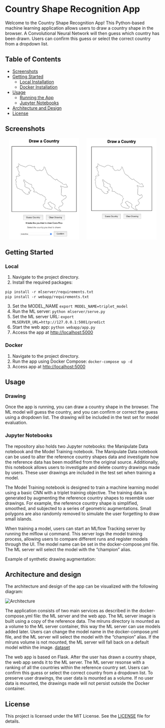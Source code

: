 # Country Shape Recognition App

Welcome to the Country Shape Recognition App! This Python-based machine learning application allows users to draw a country shape in the browser. A Convolutional Neural Network will then guess which country has been drawn. Users can confirm this guess or select the correct country from a dropdown list.

## Table of Contents

- [Screenshots](#screenshots)
- [Getting Started](#getting-started)
  - [Local Installation](#local-installation)
  - [Docker Installation](#docker-installation)
- [Usage](#usage)
  - [Running the App](#running-the-app)
  - [Jupyter Notebooks](#jupyter-notebooks)
- [Architecture and Design](#architecture-and-design)
- [License](#license)

## Screenshots

<div style="display: flex; justify-content: space-around;">
  <img src="images/Drawing.png" alt="Drawing" style="width: 45%;">
  <img src="images/Prediction.png" alt="Prediction" style="width: 45%;">
</div>

## Getting Started

### Local

1. Navigate to the project directory.
2. Install the required packages:
```
pip install -r mlserver/requirements.txt
pip install -r webapp/requirements.txt
```
3. Set the MODEL_NAME 
```export MODEL_NAME=triplet_model```
4. Run the ML server:
```python mlserver/serve.py```
5. Set the ML server URL:
```export MLSERVER_URL=http://127.0.0.1:5001/predict```
6. Start the web app:
```python webapp/app.py```
7. Access the app at [http://localhost:5000](http://localhost:5000)

### Docker
1. Navigate to the project directory.
2. Run the app using Docker Compose:
```docker-compose up -d```
3. Access app at [http://localhost:5000](http://localhost:5000)

## Usage

### Drawing

Once the app is running, you can draw a country shape in the browser. The ML model will guess the country, and you can confirm or correct the guess using a dropdown list. The drawing will be included in the test set for model evaluation. 

### Jupyter Notebooks

The repository also holds two Jupyter notebooks: the Manipulate Data notebook and the Model Training notebook. The Manipulate Data notebook can be used to alter the reference country shapes data and investigate how the reference data has been modified from the original source. Additionally, this notebook allows users to investigate and delete country drawings made by users. These user drawings are included in the test set when training a model.

The Model Training notebook is designed to train a machine learning model using a basic CNN with a triplet training objective. The training data is generated by augmenting the reference country shapes to resemble user drawings. For example, the reference country shape is simplified, smoothed, and subjected to a series of geometric augmentations. Small polygons are also randomly removed to simulate the user forgetting to draw small islands.

When training a model, users can start an MLflow Tracking server by running the mlflow ui command. This server logs the model training process, allowing users to compare different runs and register models through the UI. The model name can be set in the docker-compose.yml file. The ML server will select the model with the “champion” alias.

Example of synthetic drawing augmentation:

## Architecture and design

The architecture and design of the app can be visualized with the following diagram:

![Architecture](images/Architecture.png)

The application consists of two main services as described in the docker-compose.yml file: the ML server and the web app. The ML server image is built using a copy of the reference data. The mlruns directory is mounted as a volume to the ML server container, this way the ML server can use models added later. Users can change the model name in the docker-compose.yml file, and the ML server will select the model with the “champion” alias. If the mlruns volume is not mounted, the ML server will fall back on a default model within the image. [dataset](https://public.opendatasoft.com/explore/dataset/country_shapes/information/?location=2,-32.99024,1.40625&basemap=jawg.light)

The web app is based on Flask. After the user has drawn a country shape, the web app sends it to the ML server. The ML server resonse with a ranking of all the countries within the reference country set. Users can confirm this guess or select the correct country from a dropdown list. To preserve user drawings, the user data is mounted as a volume. If no user data is mounted, the drawings made will not persist outside the Docker container.

## License

This project is licensed under the MIT License. See the [LICENSE](LICENSE) file for details.
